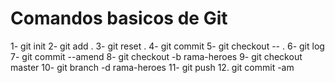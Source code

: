 # Comandos basicos de Git

1- git init   <!--Inicializar el repositorio -->
2- git add .  <!--Preparar para la captura -->
3- git reset . <!-- -->
4- git commit <!--Capturar los archivos del repositorio -->
5- git checkout -- . <!--Vuelve a recontruir hasta la ultima vez que se guardo -->
6- git log <!--Lista el estado de los commit -->
7- git commit --amend <!--para editar el mensaje del ultimo commit-->
8- git checkout -b rama-heroes <!--Para crear una nueva rama --> 
9- git checkout master <!--Para cambiar de ramas -->
10- git branch -d rama-heroes <!--Para eliminar una rama-->
11- git push <!--Para enviar todo el contenido a ggithub-->
12. git commit -am <!---->
